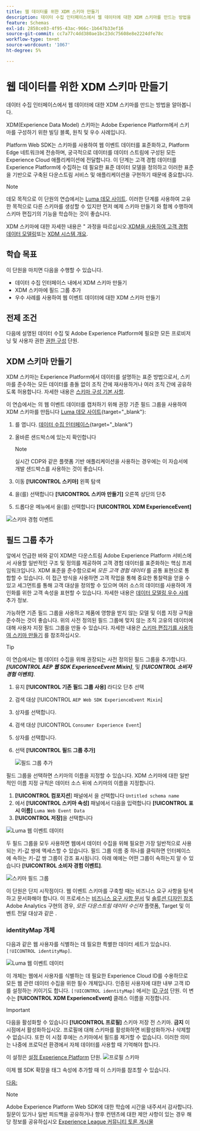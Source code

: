 ```yaml
---
title: 웹 데이터를 위한 XDM 스키마 만들기
description: 데이터 수집 인터페이스에서 웹 데이터에 대한 XDM 스키마를 만드는 방법을 알아봅니다. 이 단원은 웹 SDK를 사용하여 Adobe Experience Cloud 구현 자습서의 일부입니다.
feature: Schemas
exl-id: 2858ce03-4f95-43ac-966c-1b647b33ef16
source-git-commit: cc7a77c4dd380ae1bc23dc75608e8e2224dfe78c
workflow-type: tm+mt
source-wordcount: '1067'
ht-degree: 5%

---
```


# 웹 데이터를 위한 XDM 스키마 만들기

데이터 수집 인터페이스에서 웹 데이터에 대한 XDM 스키마를 만드는 방법을 알아봅니다.

XDM(Experience Data Model) 스키마는 Adobe Experience Platform에서 스키마를 구성하기 위한 빌딩 블록, 원칙 및 우수 사례입니다.

Platform Web SDK는 스키마를 사용하여 웹 이벤트 데이터를 표준화하고, Platform Edge 네트워크에 전송하며, 궁극적으로 데이터를 데이터 스트림에 구성된 모든 Experience Cloud 애플리케이션에 전달합니다. 이 단계는 고객 경험 데이터를 Experience Platform에 수집하는 데 필요한 표준 데이터 모델을 정의하고 이러한 표준을 기반으로 구축된 다운스트림 서비스 및 애플리케이션을 구현하기 때문에 중요합니다.

>[!NOTE]
>
> 데모 목적으로 이 단원의 연습에서는 [Luma 데모 사이트](https://luma.enablementadobe.com/content/luma/us/en.html). 이러한 단계를 사용하여 고유한 목적으로 다른 스키마를 생성할 수 있지만 먼저 예제 스키마 만들기 와 함께 수행하여 스키마 편집기의 기능을 학습하는 것이 좋습니다.

XDM 스키마에 대한 자세한 내용은 &quot; 과정을 따르십시오.[XDM을 사용하여 고객 경험 데이터 모델링](https://experienceleague.adobe.com/?recommended=ExperiencePlatform-D-1-2021.1.xdm)또는 [XDM 시스템 개요](https://experienceleague.adobe.com/docs/experience-platform/xdm/home.html?lang=ko).

## 학습 목표

이 단원을 마치면 다음을 수행할 수 있습니다.

* 데이터 수집 인터페이스 내에서 XDM 스키마 만들기
* XDM 스키마에 필드 그룹 추가
* 우수 사례를 사용하여 웹 이벤트 데이터에 대한 XDM 스키마 만들기

## 전제 조건

다음에 설명된 데이터 수집 및 Adobe Experience Platform에 필요한 모든 프로비저닝 및 사용자 권한 [권한 구성](configure-permissions.md) 단원.

## XDM 스키마 만들기

XDM 스키마는 Experience Platform에서 데이터를 설명하는 표준 방법으로서, 스키마를 준수하는 모든 데이터를 충돌 없이 조직 간에 재사용하거나 여러 조직 간에 공유하도록 허용합니다. 자세한 내용은 [스키마 구성 기본 사항](https://experienceleague.adobe.com/docs/experience-platform/xdm/schema/composition.html?lang=ko-KR).

이 연습에서는 의 웹 이벤트 데이터를 캡처하기 위해 권장 기준 필드 그룹을 사용하여 XDM 스키마를 만듭니다 [Luma 데모 사이트](https://luma.enablementadobe.com/content/luma/us/en.html){target=&quot;_blank&quot;}:

1. 를 엽니다. [데이터 수집 인터페이스](https://launch.adobe.com/){target=&quot;_blank&quot;}
1. 올바른 샌드박스에 있는지 확인합니다

   >[!NOTE]
   >
   >실시간 CDP와 같은 플랫폼 기반 애플리케이션을 사용하는 경우에는 이 자습서에 개발 샌드박스를 사용하는 것이 좋습니다.

1. 이동 **[!UICONTROL 스키마]** 왼쪽 탐색
1. 을(를) 선택합니다 **[!UICONTROL 스키마 만들기]** 오른쪽 상단의 단추
1. 드롭다운 메뉴에서 을(를) 선택합니다 **[!UICONTROL XDM ExperienceEvent]**

![스키마 경험 이벤트](assets/schema-XDM-experience-event.jpg)

## 필드 그룹 추가

앞에서 언급한 바와 같이 XDM은 다운스트림 Adobe Experience Platform 서비스에서 사용할 일반적인 구조 및 정의를 제공하여 고객 경험 데이터를 표준화하는 핵심 프레임워크입니다. XDM 표준을 준수함으로써 _모든 고객 경험 데이터_ 를 공통 표현으로 통합할 수 있습니다. 이 접근 방식을 사용하면 고객 작업을 통해 중요한 통찰력을 얻을 수 있고 세그먼트를 통해 고객 대상을 정의할 수 있으며 여러 소스의 데이터를 사용하여 개인화를 위한 고객 속성을 표현할 수 있습니다. 자세한 내용은 [데이터 모델링 우수 사례](https://experienceleague.adobe.com/docs/experience-platform/xdm/schema/best-practices.html?lang=en) 추가 정보.

가능하면 기존 필드 그룹을 사용하고 제품에 영향을 받지 않는 모델 및 이름 지정 규칙을 준수하는 것이 좋습니다. 위의 사전 정의된 필드 그룹에 맞지 않는 조직 고유의 데이터에 대해 사용자 지정 필드 그룹을 만들 수 있습니다. 자세한 내용은 [스키마 편집기를 사용하여 스키마 만들기](https://experienceleague.adobe.com/docs/experience-platform/xdm/tutorials/create-schema-ui.html?lang=en#create) 를 참조하십시오.

>[!TIP]
> 
>이 연습에서는 웹 데이터 수집을 위해 권장되는 사전 정의된 필드 그룹을 추가합니다. _**[!UICONTROL AEP 웹 SDK ExperienceEvent Mixin]**_, 및 _**[!UICONTROL 소비자 경험 이벤트]**_.

1. 유지 **[!UICONTROL 기존 필드 그룹 사용]** 라디오 단추 선택
1. 검색 대상 [!UICONTROL `AEP Web SDK ExperienceEvent Mixin`]
1. 상자를 선택합니다.
1. 검색 대상 [!UICONTROL `Consumer Experience Event`]
1. 상자를 선택합니다.
1. 선택 **[!UICONTROL 필드 그룹 추가]**

   ![필드 그룹 추가](assets/schema-add-field-group.jpg)

필드 그룹을 선택하면 스키마의 이름을 지정할 수 있습니다. XDM 스키마에 대한 일반적인 이름 지정 규칙은 데이터 소스 뒤에 스키마의 이름을 지정합니다.

1. **[!UICONTROL 컴포지션**] 패널에서 을 선택합니다 `Untitled schema name`
1. 에서 **[!UICONTROL 스키마 속성]** 패널에서 다음을 입력합니다 **[!UICONTROL 표시 이름]** `Luma Web Event Data`
1. **[!UICONTROL 저장]**&#x200B;을 선택합니다

![Luma 웹 이벤트 데이터](assets/schema-luma-web-event-data.png)

두 필드 그룹을 모두 사용하면 웹에서 데이터 수집을 위해 필요한 가장 일반적으로 사용되는 키-값 쌍에 액세스할 수 있습니다. 필드 그룹 이름 중 하나를 클릭하면 인터페이스에 속하는 키-값 쌍 그룹이 강조 표시됩니다. 아래 예에는 어떤 그룹이 속하는지 알 수 있습니다 **[!UICONTROL 소비자 경험 이벤트]**.

![스키마 필드 그룹](assets/schema-consumer-experience-event.jpg)

이 단원은 단지 시작점이다. 웹 이벤트 스키마를 구축할 때는 비즈니스 요구 사항을 탐색하고 문서화해야 합니다. 이 프로세스는 [비즈니스 요구 사항 문서](https://experienceleague.adobe.com/docs/analytics-learn/tutorials/implementation/implementation-basics/creating-a-business-requirements-document.html) 및 [솔루션 디자인 참조](https://experienceleague.adobe.com/docs/analytics-learn/tutorials/implementation/implementation-basics/creating-and-maintaining-an-sdr.html) Adobe Analytics 구현의 경우, _모든 다운스트림 데이터 수신자_ 플랫폼, Target 및 이벤트 전달 대상과 같은 .


### identityMap 개체

다음과 같은 웹 사용자를 식별하는 데 필요한 특별한 데이터 세트가 있습니다. `[!UICONTROL identityMap]`.

![Luma 웹 이벤트 데이터](assets/schema-identityMap.png)

이 개체는 웹에서 사용자를 식별하는 데 필요한 Experience Cloud ID를 수용하므로 모든 웹 관련 데이터 수집을 위한 필수 개체입니다. 인증된 사용자에 대한 내부 고객 ID를 설정하는 키이기도 합니다. `[!UICONTROL identityMap]` 에서는 [ID 구성](configure-identities.md) 단원. 이 변수는 **[!UICONTROL XDM ExperienceEvent]** 클래스 이름을 지정합니다.


>[!IMPORTANT]
>
> 다음을 활성화할 수 있습니다 **[!UICONTROL 프로필]** 스키마 저장 전 스키마. **금지** 이 시점에서 활성화하십시오. 프로필에 대해 스키마를 활성화하면 비활성화하거나 삭제할 수 없습니다. 또한 이 시점 후에는 스키마에서 필드를 제거할 수 없습니다. 이러한 의미는 나중에 프로덕션 환경에서 자체 데이터를 사용할 때 기억해야 합니다.
>
>이 설정은 [설정 Experience Platform](setup-experience-platform.md) 단원.
>![프로필 스키마](assets/schema-profile.png)

이제 웹 SDK 확장을 태그 속성에 추가할 때 이 스키마를 참조할 수 있습니다.


[다음: ](configure-identities.md)

>[!NOTE]
>
>Adobe Experience Platform Web SDK에 대한 학습에 시간을 내주셔서 감사합니다. 질문이 있거나 일반 피드백을 공유하거나 향후 컨텐츠에 대한 제안 사항이 있는 경우 해당 정보를 공유하십시오 [Experience League 커뮤니티 토론 게시물](https://experienceleaguecommunities.adobe.com/t5/adobe-experience-platform-launch/tutorial-discussion-implement-adobe-experience-cloud-with-web/td-p/444996)
